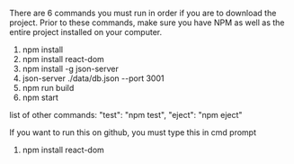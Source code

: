 There are 6 commands you must run in order if you are to download the project.
Prior to these commands, make sure you have NPM as well as the entire project installed on your computer.

1. npm install
2. npm install react-dom
3. npm install -g json-server
4. json-server ./data/db.json --port 3001
5. npm run build
6. npm start


list of other commands:
"test":     "npm test",
"eject":    "npm eject"

If you want to run this on github,
you must type this in cmd prompt
1. npm install react-dom
